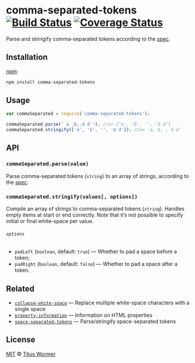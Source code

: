 # comma-separated-tokens [![Build Status][travis-badge]][travis] [![Coverage Status][codecov-badge]][codecov]

Parse and stringify comma-separated tokens according to the [spec][].

## Installation

[npm][]:

```bash
npm install comma-separated-tokens
```

## Usage

```javascript
var commaSeparated = require('comma-separated-tokens');

commaSeparated.parse(' a ,b,,d d '); //=> ['a', 'b', '', 'd d']
commaSeparated.stringify(['a', 'b', '', 'd d']); //=> 'a, b, , d d'
```

## API

### `commaSeparated.parse(value)`

Parse comma-separated tokens (`string`) to an array of strings, according
to the [spec][].

### `commaSeparated.stringify(values[, options])`

Compile an array of strings to comma-separated tokens (`string`).
Handles empty items at start or end correctly.
Note that it’s not possible to specify initial or final
white-space per value.

###### `options`

*   `padLeft` (`boolean`, default: `true`)
    — Whether to pad a space before a token;
*   `padRight` (`boolean`, default: `false`)
    — Whether to pad a space after a token.

## Related

*   [`collapse-white-space`](https://github.com/wooorm/collapse-white-space)
    — Replace multiple white-space characters with a single space
*   [`property-information`](https://github.com/wooorm/property-information)
    — Information on HTML properties
*   [`space-separated-tokens`](https://github.com/wooorm/space-separated-tokens)
    — Parse/stringify space-separated tokens

## License

[MIT][license] © [Titus Wormer][author]

<!-- Definitions -->

[travis-badge]: https://img.shields.io/travis/wooorm/comma-separated-tokens.svg

[travis]: https://travis-ci.org/wooorm/comma-separated-tokens

[codecov-badge]: https://img.shields.io/codecov/c/github/wooorm/comma-separated-tokens.svg

[codecov]: https://codecov.io/github/wooorm/comma-separated-tokens

[npm]: https://docs.npmjs.com/cli/install

[license]: LICENSE

[author]: http://wooorm.com

[spec]: https://html.spec.whatwg.org/#comma-separated-tokens
